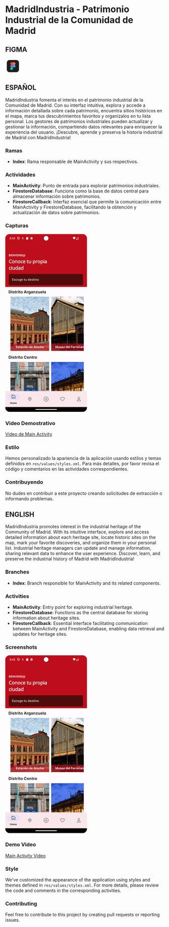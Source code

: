 # MadridIndustria - Patrimonio Industrial de la Comunidad de Madrid

## FIGMA
[![Figma - Prototipo](img/figma.png)](https://www.figma.com/proto/0K4c3jnRqUEtKPQ18aWkgz/App-IndustriaMadrid?type=design&node-id=1214-1245&t=uYsVs1NcrupUYxVb-0&scaling=scale-down&page-id=1022%3A142)

## ESPAÑOL
MadridIndustria fomenta el interés en el patrimonio industrial de la Comunidad de Madrid. Con su interfaz intuitiva, explora y accede a información detallada sobre cada patrimonio, encuentra sitios históricos en el mapa, marca tus descubrimientos favoritos y organízalos en tu lista personal. Los gestores de patrimonios industriales pueden actualizar y gestionar la información, compartiendo datos relevantes para enriquecer la experiencia del usuario. ¡Descubre, aprende y preserva la historia industrial de Madrid con MadridIndustria!

### Ramas
- **Index**: Rama responsable de MainActivity y sus respectivos.

### Actividades
- **MainActivity**: Punto de entrada para explorar patrimonios industriales.
- **FirestoreDatabase**: Funciona como la base de datos central para almacenar información sobre patrimonios.
- **FirestoreCallback**: Interfaz esencial que permite la comunicación entre MainActivity y FirestoreDatabase, facilitando la obtención y actualización de datos sobre patrimonios.

### Capturas
![Imagen de Main Activity](img/main.png)

### Video Demostrativo
[Video de Main Activity](video/main.webm)

### Estilo
Hemos personalizado la apariencia de la aplicación usando estilos y temas definidos en `res/values/styles.xml`. Para más detalles, por favor revisa el código y comentarios en las actividades correspondientes.

### Contribuyendo
No dudes en contribuir a este proyecto creando solicitudes de extracción o informando problemas.

## ENGLISH
MadridIndustria promotes interest in the industrial heritage of the Community of Madrid. With its intuitive interface, explore and access detailed information about each heritage site, locate historic sites on the map, mark your favorite discoveries, and organize them in your personal list. Industrial heritage managers can update and manage information, sharing relevant data to enhance the user experience. Discover, learn, and preserve the industrial history of Madrid with MadridIndustria!

### Branches
- **Index**: Branch responsible for MainActivity and its related components.

### Activities
- **MainActivity**: Entry point for exploring industrial heritage.
- **FirestoreDatabase**: Functions as the central database for storing information about heritage sites.
- **FirestoreCallback**: Essential interface facilitating communication between MainActivity and FirestoreDatabase, enabling data retrieval and updates for heritage sites.

### Screenshots
![Main Activity Image](img/main.png)

### Demo Video
[Main Activity Video](video/main.webm)

### Style
We've customized the appearance of the application using styles and themes defined in `res/values/styles.xml`. For more details, please review the code and comments in the corresponding activities.

### Contributing
Feel free to contribute to this project by creating pull requests or reporting issues.
